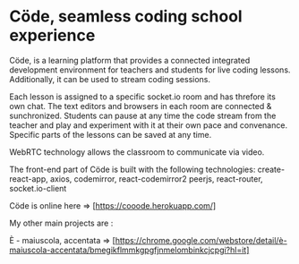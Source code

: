 # Cöde, seamless coding school experience

Cöde, is a learning platform that provides a connected integrated development environment for teachers and students for live coding lessons. 
Additionally, it can be used to stream coding sessions.

Each lesson is assigned to a specific socket.io room and has threfore its own chat.
The text editors and browsers in each room are connected & sunchronized. Students can pause at any time the code stream from the teacher and play and experiment with it at their own pace and convenance. Specific parts of the lessons can be saved at any time.

WebRTC technology allows the classroom to communicate via video.

The front-end part of Cöde is built with the following technologies:
	create-react-app,
	axios,
    codemirror,
	react-codemirror2
    peerjs,
	react-router,
    socket.io-client

Cöde is online here => [https://cooode.herokuapp.com/]

My other main projects are :

È - maiuscola, accentata => [https://chrome.google.com/webstore/detail/è-maiuscola-accentata/bmegikflmmkgpgfjnmelombinkcjcpgi?hl=it]

